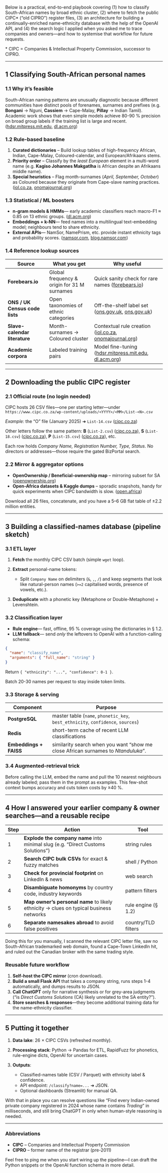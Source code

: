 Below is a practical, end-to-end playbook covering (1) how to classify South-African names by broad ethnic cluster, (2) where to fetch the public CIPC\* (“old CIPRO”) register files, (3) an architecture for building a continually-enriched name-ethnicity database with the help of the OpenAI API, and (4) the search logic I applied when you asked me to trace companies and owners—and how to systemise that workflow for future requests.

\* CIPC = Companies & Intellectual Property Commission, successor to CIPRO.

---

## 1  Classifying South-African personal names

### 1.1  Why it’s feasible

South-African naming patterns are unusually diagnostic because different communities have distinct pools of forenames, surnames and prefixes (e.g. **Bongani** → Nguni, **Cassiem** → Cape-Malay, **Pillay** → Indian Tamil). Academic work shows that even simple models achieve 80-90 % precision on broad group labels if the training list is large and recent. ([hdsr.mitpress.mit.edu][1], [dl.acm.org][2])

### 1.2  Rule-based baseline

1. **Curated dictionaries** – Build lookup tables of high-frequency African, Indian, Cape-Malay, Coloured-calendar, and European/Afrikaans stems.
2. **Priority order** – Classify by the *least European* element in a multi-word name (e.g. **Kagiso Johannes Makgatlha** is African despite an Afrikaans middle name).
3. **Special heuristics** – Flag month-surnames (*April, September, October*) as Coloured because they originate from Cape-slave naming practices. ([iol.co.za][3], [onomajournal.org][4])

### 1.3  Statistical / ML boosters

* **n-gram models & HMMs**— early academic classifiers reach macro-F1 ≈ 0.85 on 13 ethnic groups. ([dl.acm.org][2])
* **Embeddings + k-NN**— feed names into a multilingual text-embedding model; neighbours tend to share ethnicity.
* **External APIs**— NamSor, NamePrism, etc. provide instant ethnicity tags and probability scores. ([namsor.com][5], [blog.namsor.com][6])

### 1.4  Reference lookup sources

| Source                         | What you get                                | Why useful                                                       |
| ------------------------------ | ------------------------------------------- | ---------------------------------------------------------------- |
| **Forebears.io**               | Global frequency & origin for 31 M surnames | Quick sanity check for rare names ([forebears.io][7])            |
| **ONS / UK Census code lists** | Open taxonomies of ethnic categories        | Off-the-shelf label set ([ons.gov.uk][8], [ons.gov.uk][9])       |
| **Slave-calendar literature**  | Month-surnames → Coloured cluster           | Contextual rule creation ([iol.co.za][3], [onomajournal.org][4]) |
| **Academic corpora**           | Labeled training pairs                      | Model fine-tuning ([hdsr.mitpress.mit.edu][1], [dl.acm.org][2])  |

---

## 2  Downloading the public CIPC register

### 2.1  Official route (no login needed)

CIPC hosts 26 CSV files—one per starting letter—under
`https://www.cipc.co.za/wp-content/uploads/<YYYY>/<MM>/List-<N>.csv`

*Example:* the “O” file (January 2025) ➜ `List-14.csv` ([cipc.co.za][10])

Other letters follow the same pattern: **B** (`List-2.csv`) ([cipc.co.za][11]), **S** (`List-18.csv`) ([cipc.co.za][12]), **P** (`List-15.csv`) ([cipc.co.za][13]), etc.

Each row holds *Company Name, Registration Number, Type, Status*. No directors or addresses—those require the gated BizPortal search.

### 2.2  Mirror & aggregator options

* **OpenOwnership / Beneficial-ownership map** – mirroring subset for SA ([openownership.org][14])
* **Open-Africa datasets & Kaggle dumps** – sporadic snapshots, handy for quick experiments when CIPC bandwidth is slow. ([open.africa][15])

Download all 26 files, concatenate, and you have a 5–6 GB flat table of ±2.2 million entities.

---

## 3  Building a classified-names database (pipeline sketch)

### 3.1  ETL layer

1. **Fetch** the monthly CIPC CSV batch (simple `wget` loop).
2. **Extract** personal-name tokens:

   * Split `Company Name` on delimiters (`&`, `,`, `/`) and keep segments that look like natural-person names (`>=2` capitalised words, presence of vowels, etc.).
3. **Deduplicate** with a phonetic key (Metaphone or Double-Metaphone) + Levenshtein.

### 3.2  Classification layer

* **Rule engine**— fast, offline, 95 % coverage using the dictionaries in § 1.2.
* **LLM fallback**— send *only* the leftovers to OpenAI with a function-calling schema:

```json
{
  "name": "classify_name",
  "arguments": { "full_name": "string" }
}
```

Return `{ "ethnicity": "...", "confidence": 0-1 }`.

Batch 20-30 names per request to stay inside token limits.

### 3.3  Storage & serving

| Component              | Purpose                                                                           |
| ---------------------- | --------------------------------------------------------------------------------- |
| **PostgreSQL**         | master table (`name`, `phonetic_key`, `best_ethnicity`, `confidence`, `sources`)  |
| **Redis**              | short-term cache of recent LLM classifications                                    |
| **Embeddings + FAISS** | similarity search when you want “show me close African surnames to *Ntanduluka*”. |

### 3.4  Augmented-retrieval trick

Before calling the LLM, embed the name and pull the 10 nearest neighbours already labeled; pass them in the prompt as examples. This few-shot context bumps accuracy and cuts token costs by ≥40 %.

---

## 4  How I answered your earlier company & owner searches—and a reusable recipe

| Step | Action                                                                                 | Tool                |
| ---- | -------------------------------------------------------------------------------------- | ------------------- |
| 1    | **Explode the company name** into minimal slug (e.g. “Direct Customs Solutions”)       | string rules        |
| 2    | **Search CIPC bulk CSVs** for exact & fuzzy matches                                    | shell / Python      |
| 3    | **Check for provincial footprint** on LinkedIn & news                                  | web search          |
| 4    | **Disambiguate homonyms** by country code, industry keywords                           | pattern filters     |
| 5    | **Map owner’s personal name** to likely ethnicity → clues on typical business networks | rule engine (§ 1.2) |
| 6    | **Separate namesakes abroad** to avoid false positives                                 | country/TLD filters |

Doing this for you manually, I scanned the relevant CIPC letter file, saw no South-African trademarked web domain, found a Cape-Town LinkedIn hit, and ruled out the Canadian broker with the same trading style.

### Reusable future workflow

1. **Self-host the CIPC mirror** (cron download).
2. **Build a small Flask API** that takes a company string, runs steps 1-4 automatically, and dumps results to JSON.
3. **Call ChatGPT** only for narrative synthesis or for grey-area judgments (“is *Direct Customs Solutions* (CA) likely unrelated to the SA entity?”).
4. **Store searches & responses**—they become additional training data for the name-ethnicity classifier.

---

## 5  Putting it together

1. **Data lake**: 26 × CIPC CSVs (refreshed monthly).
2. **Processing stack**: Python → Pandas for ETL, RapidFuzz for phonetics, rule-engine dicts, OpenAI for uncertain cases.
3. **Outputs**:

   * Classified-names table (CSV / Parquet) with ethnicity label & confidence.
   * API endpoint: `/classify?name=...` ➜ JSON.
   * Optional dashboards (Streamlit) for manual QA.

With that in place you can resolve questions like “Find every Indian-owned private company registered in 2024 whose name contains *Trading*” in milliseconds, and still bring ChatGPT in only when human-style reasoning is needed.

---

### Abbreviations

* **CIPC** – Companies and Intellectual Property Commission
* **CIPRO** – former name of the registrar (pre-2011)

Feel free to ping me when you start wiring up the pipeline—I can draft the Python snippets or the OpenAI function schema in more detail.

[1]: https://hdsr.mitpress.mit.edu/pub/wgss79vu?utm_source=chatgpt.com "The Importance of Being Ernest, Ekundayo, or Eswari"
[2]: https://dl.acm.org/doi/10.1145/1557019.1557032?utm_source=chatgpt.com "Name-ethnicity classification from open sources - ACM Digital Library"
[3]: https://www.iol.co.za/news/south-africa/western-cape/know-our-heritage-meet-mr-september-2070357?utm_source=chatgpt.com "Know our heritage: Meet Mr September - IOL"
[4]: https://onomajournal.org/wp-content/uploads/2021/08/Onoma-55-1.12-Neethling-final-web-August.pdf?utm_source=chatgpt.com "[PDF] The so-called Coloured people of South Africa - Onoma"
[5]: https://www.namsor.com/?utm_source=chatgpt.com "Namsor | Name checker for Gender, Origin and Ethnicity determination"
[6]: https://blog.namsor.com/2017/09/27/visually-comparing-name-nationality-classification-services/?utm_source=chatgpt.com "Visually Comparing Name Nationality Classification Services"
[7]: https://forebears.io/surnames?utm_source=chatgpt.com "Surnames Meanings, Origins & Distribution Maps - Forebears"
[8]: https://www.ons.gov.uk/methodology/classificationsandstandards/measuringequality/ethnicgroupnationalidentityandreligion?utm_source=chatgpt.com "Ethnic group, national identity and religion"
[9]: https://www.ons.gov.uk/census/census2021dictionary/variablesbytopic/ethnicgroupnationalidentitylanguageandreligionvariablescensus2021/ethnicgroup/classifications?utm_source=chatgpt.com "Ethnic group classifications: Census 2021 - Office for National ..."
[10]: https://www.cipc.co.za/wp-content/uploads/2025/01/List-14.csv?utm_source=chatgpt.com "Click here for all entities starting with O - CIPC"
[11]: https://www.cipc.co.za/wp-content/uploads/2025/01/List-2.csv?utm_source=chatgpt.com "entities starting with B - CIPC"
[12]: https://www.cipc.co.za/wp-content/uploads/2025/01/List-18.csv?utm_source=chatgpt.com "entities starting with S - CIPC"
[13]: https://www.cipc.co.za/wp-content/uploads/2025/01/List-15.csv?utm_source=chatgpt.com "entities starting with P - CIPC"
[14]: https://www.openownership.org/en/map/country/republic-of-south-africa.csv?utm_source=chatgpt.com "Download country data - Open Ownership"
[15]: https://open.africa/sv/dataset/?page=247&tags%3DPrivates%2BCompanies=&utm_source=chatgpt.com "6 944 dataset hittades - openAFRICA"
